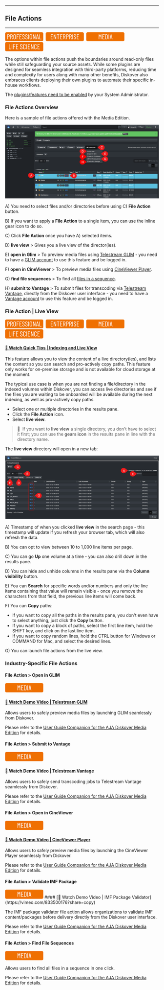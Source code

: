 <p id="file_action"></p>

___
## File Actions
___

<img src="images/button_edition_professional.png" width="125">&nbsp;&nbsp;<img src="images/button_edition_enterprise.png" width="125">&nbsp;&nbsp;<img src="images/button_edition_media.png" width="125">&nbsp;&nbsp;<img src="images/button_edition_life_science.png" width="125">

The options within file actions push the boundaries around read-only files while still safeguarding your source assets. While some plugins are designed for seamless integration with third-party platforms, reducing time and complexity for users along with many other benefits, Diskover also embraces clients deploying their own plugins to automate their specific in-house workflows. 

The [plugins/features need to be enabled](#https://docs.diskoverdata.com/diskover_configuration_and_administration_guide/#diskover-web-plugins-file-actions) by your System Administrator.

### File Actions Overview

Here is a sample of file actions offered with the Media Edition.

![Image: Select File Action](images/image_file_action_options_20221104.png)

A) You need to select files and/or directories before using C) **File Action** button.

B) If you want to apply a **File Action** to a single item, you can use the inline gear icon to do so.

C) Click **File Action** once you have A) selected items.

D) **live view** > Gives you a live view of the director(ies).

E) **open in Glim** > To preview media files using [Telestream GLIM](https://diskoverdata.com/products/products-aja-media-edition/#glim) - you need to have a [GLIM account](https://www.telestream.net/glim/overview.htm) to use this feature and be logged in.

F) **open in CineViewer** > To preview media files using [CineViewer Player](https://diskoverdata.com/products/products-aja-media-edition/#cineviewer).

G) **find file sequences** > To find all [files in a sequence](https://docs.diskoverdata.com/diskover_user_guide_companion_aja_media_edition/#find-file-sequences).

H) **submit to Vantage** > To submit files for transcoding via [Telestream Vantage](https://diskoverdata.com/products/products-aja-media-edition/#vantage), directly from the Diskover user interface - you need to have a [Vantage account](http://www.telestream.net/vantage/overview.htm) to use this feature and be logged in.

<p id="file_action_live_view"></p>

### File Action | Live View

<img src="images/button_edition_professional.png" width="125">&nbsp;&nbsp;<img src="images/button_edition_enterprise.png" width="125">&nbsp;&nbsp;<img src="images/button_edition_media.png" width="125">&nbsp;&nbsp;<img src="images/button_edition_life_science.png" width="125">

#### [🍿 Watch Quick Tips | Indexing and Live View](https://vimeo.com/767272643)

This feature allows you to view the content of a live directory(ies), and lists the content so you can search and pro-actively copy paths. This feature only works for on-premise storage and is not available for cloud storage at the moment.

The typical use case is when you are not finding a file/directory in the indexed volumes within Diskover, you can access live directories and see if the files you are waiting to be onboarded will be available during the next indexing, as well as pro-actively copy paths.

- Select one or multiple directories in the results pane.
- Click the **File Action** icon.
- Select **live view**.

>🔆 &nbsp;If you want to **live view** a single directory, you don't have to select it first; you can use the **gears icon** in the results pane in line with the directory name. 

The **live view** directory will open in a new tab:

![Image: Directory Live View](images/image_file_action_live_view_20230215.png)

A) Timestamp of when you clicked **live view** in the search page - this timestamp will update if you refresh your browser tab, which will also refresh the data.

B) You can opt to view between 10 to 1,000 line items per page.

C) You can go **Up** one volume at a time - you can also drill down in the results pane.

D) You can hide and unhide columns in the results pane via the **Column visibility** button.

E) You can **Search** for specific words and/or numbers and only the line items containing that value will remain visible - once you remove the characters from that field, the previous line items will come back.

F) You can **Copy** paths:
  - If you want to copy all the paths in the results pane, you don't even have to select anything, just click the **Copy** button.
  - If you want to copy a block of paths, select the first line item, hold the SHIFT key, and click on the last line item.
  - If you want to copy random lines, hold the CTRL button for Windows or COMMAND for Mac, and select the desired lines.

G) You can launch file actions from the live view.

<p id="file_action_glim"></p>

### Industry-Specific File Actions

#### File Action > Open in GLIM

<img src="images/button_edition_media.png" width="125">

#### [🍿 Watch Demo Video | Telestream GLIM](https://vimeo.com/665037937)

Allows users to safely preview media files by launching GLIM seamlessly from Diskover.

Please refer to the [User Guide Companion for the AJA Diskover Media Edition](https://docs.diskoverdata.com/diskover_user_guide_companion_aja_media_edition/#preview-media-files-with-telestream-glim) for details.

<p id="file_action_vantage"></p>

#### File Action > Submit to Vantage

<img src="images/button_edition_media.png" width="125">

#### [🍿 Watch Demo Video | Telestream Vantage](https://vimeo.com/669672933)

Allows users to safely send transcoding jobs to Telestream Vantage seamlessly from Diskover.

Please refer to the [User Guide Companion for the AJA Diskover Media Edition](https://docs.diskoverdata.com/diskover_user_guide_companion_aja_media_edition/#vantage-submit-transcoding-jobs-direclty-from-diskover) for details.

<p id="file_action_cineviewer"></p>

#### File Action > Open in CineViewer

<img src="images/button_edition_media.png" width="125">

#### [🍿 Watch Demo Video | CineViewer Player](https://vimeo.com/765285042)

Allows users to safely preview media files by launching the CineViewer Player seamlessly from Diskover.

Please refer to the [User Guide Companion for the AJA Diskover Media Edition](https://docs.diskoverdata.com/diskover_user_guide_companion_aja_media_edition/#cineviewer-player) for details.

<p id="file_action_file_sequences"></p>

#### File Action > Validate IMF Package

<img src="images/button_edition_media.png" width="125">
#### [🍿 Watch Demo Video | IMF Package Validator](https://vimeo.com/833500176?share=copy)

The IMF package validator file action allows organizations to validate IMF content/packages before delivery directly from the Diskover user interface.

Please refer to the [User Guide Companion for the AJA Diskover Media Edition](https://docs.diskoverdata.com/diskover_user_guide_companion_aja_media_edition/#imf-package-validator) for details.

#### File Action > Find File Sequences

<img src="images/button_edition_media.png" width="125">

Allows users to find all files in a sequence in one click.

Please refer to the [User Guide Companion for the AJA Diskover Media Edition](https://docs.diskoverdata.com/diskover_user_guide_companion_aja_media_edition/#find-all-files-in-a-sequence) for details.
